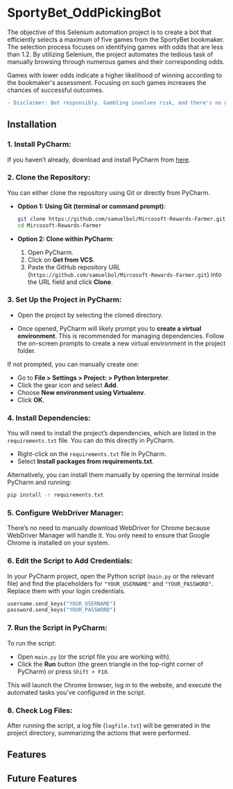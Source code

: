 # SportyBet_OddPickingBot
The objective of this Selenium automation project is to create a bot that efficiently selects a maximum of five games from the SportyBet bookmaker. The selection process focuses on identifying games with odds that are less than 1.2. By utilizing Selenium, the project automates the tedious task of manually browsing through numerous games and their corresponding odds. 

Games with lower odds indicate a higher likelihood of winning according to the bookmaker's assessment. Focusing on such games increases the chances of successful outcomes.

```diff
- Disclaimer: Bet responsibly. Gambling involves risk, and there's no guarantee of winning. Set limits, and only wager what you can afford to lose.
```

## Installation
### 1. **Install PyCharm:**
   If you haven’t already, download and install PyCharm from [here](https://www.jetbrains.com/pycharm/download/).

### 2. **Clone the Repository:**
   You can either clone the repository using Git or directly from PyCharm.

   - **Option 1: Using Git (terminal or command prompt)**:
     ```bash
     git clone https://github.com/samuelbol/Mircosoft-Rewards-Farmer.git
     cd Mircosoft-Rewards-Farmer
     ```

   - **Option 2: Clone within PyCharm**:
     1. Open PyCharm.
     2. Click on **Get from VCS**.
     3. Paste the GitHub repository URL (`https://github.com/samuelbol/Mircosoft-Rewards-Farmer.git`) into the URL field and click **Clone**.

### 3. **Set Up the Project in PyCharm:**
   
   - Open the project by selecting the cloned directory.
   
   - Once opened, PyCharm will likely prompt you to **create a virtual environment**. This is recommended for managing dependencies. Follow the on-screen prompts to create a new virtual environment in the project folder.

   If not prompted, you can manually create one:
   - Go to **File > Settings > Project: <Your Project> > Python Interpreter**.
   - Click the gear icon and select **Add**.
   - Choose **New environment using Virtualenv**.
   - Click **OK**.

### 4. **Install Dependencies:**
   You will need to install the project’s dependencies, which are listed in the `requirements.txt` file. You can do this directly in PyCharm.

   - Right-click on the `requirements.txt` file in PyCharm.
   - Select **Install packages from requirements.txt**.
   
   Alternatively, you can install them manually by opening the terminal inside PyCharm and running:

   ```bash
   pip install -r requirements.txt
   ```

### 5. **Configure WebDriver Manager:**
   There’s no need to manually download WebDriver for Chrome because WebDriver Manager will handle it. You only need to ensure that Google Chrome is installed on your system.

### 6. **Edit the Script to Add Credentials:**
   In your PyCharm project, open the Python script (`main.py` or the relevant file) and find the placeholders for `"YOUR_USERNAME"` and `"YOUR_PASSWORD"`. Replace them with your login credentials.

   ```python
   username.send_keys("YOUR_USERNAME")
   password.send_keys("YOUR_PASSWORD")
   ```

### 7. **Run the Script in PyCharm:**
   To run the script:
   - Open `main.py` (or the script file you are working with).
   - Click the **Run** button (the green triangle in the top-right corner of PyCharm) or press `Shift + F10`.

   This will launch the Chrome browser, log in to the website, and execute the automated tasks you’ve configured in the script.

### 8. **Check Log Files:**
   After running the script, a log file (`logfile.txt`) will be generated in the project directory, summarizing the actions that were performed.
   
## Features
## Future Features
